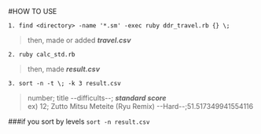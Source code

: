 #HOW TO USE

`1. find <directory> -name '*.sm' -exec ruby ddr_travel.rb {} \;`
> then, made or added ***travel.csv***

`2. ruby calc_std.rb`
> then, made ***result.csv***

`3. sort -n -t \; -k 3 result.csv`
> number; title --difficults--; ***standard score***  
> ex) 12; Zutto Mitsu Meteite (Ryu Remix) --Hard--;51.517349941554116

###if you sort by levels
`sort -n result.csv`
